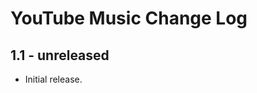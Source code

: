 YouTube Music Change Log
======================

1.1 - unreleased
----------------

  * Initial release.
